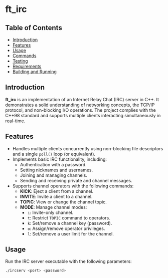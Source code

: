 # ft_irc

## Table of Contents
- [Introduction](#introduction)
- [Features](#features)
- [Usage](#usage)
- [Commands](#commands)
- [Testing](#testing)
- [Requirements](#requirements)
- [Building and Running](#building-and-running)

## Introduction
**ft_irc** is an implementation of an Internet Relay Chat (IRC) server in C++. It demonstrates a solid understanding of networking concepts, the TCP/IP protocol, and non-blocking I/O operations. The project complies with the C++98 standard and supports multiple clients interacting simultaneously in real-time.

## Features
- Handles multiple clients concurrently using non-blocking file descriptors and a single `poll()` loop (or equivalent).
- Implements basic IRC functionality, including:
  - Authentication with a password.
  - Setting nicknames and usernames.
  - Joining and managing channels.
  - Sending and receiving private and channel messages.
- Supports channel operators with the following commands:
  - **KICK**: Eject a client from a channel.
  - **INVITE**: Invite a client to a channel.
  - **TOPIC**: View or change the channel topic.
  - **MODE**: Manage channel modes:
    - `i`: Invite-only channel.
    - `t`: Restrict `TOPIC` command to operators.
    - `k`: Set/remove a channel key (password).
    - `o`: Assign/remove operator privileges.
    - `l`: Set/remove a user limit for the channel.

## Usage
Run the IRC server executable with the following parameters:

```bash
./ircserv <port> <password>
